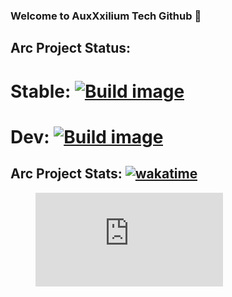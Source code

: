 ### Welcome to AuxXxilium Tech Github 👋

## Arc Project Status:
# Stable: [![Build image](https://github.com/AuxXxilium/arc/actions/workflows/main.yml/badge.svg)](https://github.com/AuxXxilium/arc/actions/workflows/main.yml)
# Dev: [![Build image](https://github.com/AuxXxilium/arc/actions/workflows/main.yml/badge.svg?branch=dev)](https://github.com/AuxXxilium/arc/actions/workflows/main.yml)

## Arc Project Stats: [![wakatime](https://wakatime.com/badge/user/faedcb8b-e7cf-4ef4-8c9f-d24d6b2de49c/project/c68fca05-680c-4fcf-a149-bd707089111b.svg)](https://wakatime.com/badge/user/faedcb8b-e7cf-4ef4-8c9f-d24d6b2de49c/project/c68fca05-680c-4fcf-a149-bd707089111b)

<figure><embed src="https://wakatime.com/share/@faedcb8b-e7cf-4ef4-8c9f-d24d6b2de49c/3804150a-243f-4365-b03b-aa035b5352f2.svg"></embed></figure>

<!--
**AuxXxilium/AuxXxilium** is a ✨ _special_ ✨ repository because its `README.md` (this file) appears on your GitHub profile.

Here are some ideas to get you started:

- 🔭 I’m currently working on ...
- 🌱 I’m currently learning ...
- 👯 I’m looking to collaborate on ...
- 🤔 I’m looking for help with ...
- 💬 Ask me about ...
- 📫 How to reach me: ...
- 😄 Pronouns: ...
- ⚡ Fun fact: ...
-->
